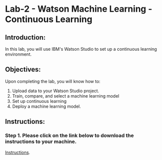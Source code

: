 # Lab-2 - Watson Machine Learning - Continuous Learning

## Introduction:

In this lab, you will use IBM's Watson Studio to set up a continuous learning environment.  

## Objectives:

Upon completing the lab, you will know how to:

1. Upload data to your Watson Studio project. 
1. Train, compare, and select a machine learning model
1. Set up continuous learning 
1. Deploy a machine learning model. 

## Instructions:

### Step 1.  Please click on the link below to download the instructions to your machine.

[Instructions](https://github.com/bleonardb3/Think2019/raw/master/Lab-2/Watson_Studio_Continuous_Learning%202.7%20(External%20DB2%20Warehouse).pdf).
